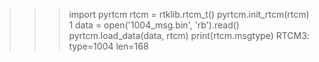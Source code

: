 >>> import pyrtcm
>>> rtcm = rtklib.rtcm_t()
>>> pyrtcm.init_rtcm(rtcm)
1
>>> data = open('1004_msg.bin', 'rb').read()
>>> pyrtcm.load_data(data, rtcm)
>>> print(rtcm.msgtype)
RTCM3: type=1004 len=168